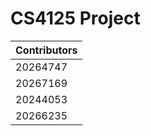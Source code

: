 # CS4125 Project

| Contributors |
| ------------ |
| 20264747     |
| 20267169     |
| 20244053     |
| 20266235     |
